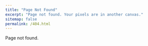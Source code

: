 ```yaml
---
title: "Page Not Found"
excerpt: "Page not found. Your pixels are in another canvas."
sitemap: false
permalink: /404.html
---
```

Page not found.